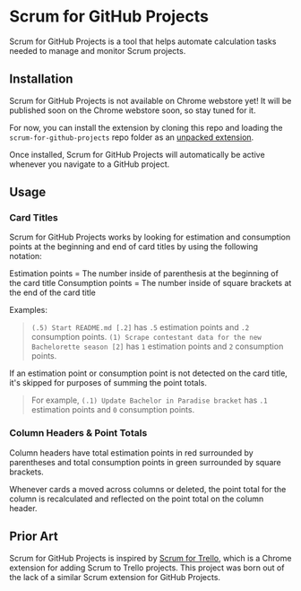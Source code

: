 # Scrum for GitHub Projects

Scrum for GitHub Projects is a tool that helps automate calculation tasks needed to manage and monitor Scrum projects.

## Installation

Scrum for GitHub Projects is not available on Chrome webstore yet! It will be published soon on the Chrome webstore soon, so stay tuned for it.

For now, you can install the extension by cloning this repo and loading the `scrum-for-github-projects` repo folder as an [unpacked extension](https://developer.chrome.com/extensions/getstarted#unpacked).

Once installed, Scrum for GitHub Projects will automatically be active whenever you navigate to a GitHub project.

## Usage

### Card Titles
Scrum for GitHub Projects works by looking for estimation and consumption points at the beginning and end of card titles by using the following notation:

Estimation points = The number inside of parenthesis at the beginning of the card title
Consumption points = The number inside of square brackets at the end of the card title

Examples:
> `(.5) Start README.md [.2]` has `.5` estimation points and `.2` consumption points.
> `(1) Scrape contestant data for the new Bachelorette season [2]` has `1` estimation points and `2` consumption points.

If an estimation point or consumption point is not detected on the card title, it's skipped for purposes of summing the point totals.

> For example, `(.1) Update Bachelor in Paradise bracket` has `.1` estimation points and `0` consumption points.

### Column Headers & Point Totals

Column headers have total estimation points in red surrounded by parentheses and total consumption points in green surrounded by square brackets.

Whenever cards a moved across columns or deleted, the point total for the column is recalculated and reflected on the point total on the column header.

## Prior Art

Scrum for GitHub Projects is inspired by [Scrum for Trello](https://github.com/Q42/TrelloScrum), which is a Chrome extension for adding Scrum to Trello projects. This project was born out of the lack of a similar Scrum extension for GitHub Projects.
